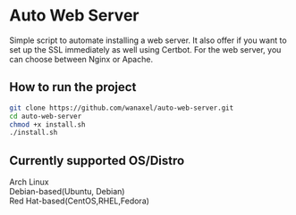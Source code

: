 
# Auto Web Server
Simple script to automate installing a web server. It also offer if you want to set up the SSL immediately as well using Certbot. For the web server, you can choose between Nginx or Apache.

## How to run the project 

```bash
git clone https://github.com/wanaxel/auto-web-server.git
cd auto-web-server
chmod +x install.sh
./install.sh
```
## Currently supported OS/Distro 
Arch Linux
<br>Debian-based(Ubuntu, Debian)</br>
Red Hat-based(CentOS,RHEL,Fedora)




